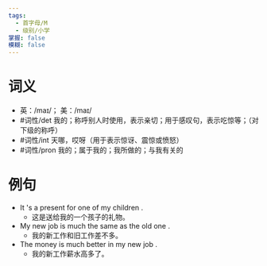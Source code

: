 ```yaml
---
tags:
  - 首字母/M
  - 级别/小学
掌握: false
模糊: false
---
```

# 词义
- 英：/maɪ/； 美：/maɪ/
- #词性/det  我的；称呼别人时使用，表示亲切；用于感叹句，表示吃惊等；（对下级的称呼）
- #词性/int  天哪，哎呀（用于表示惊讶、震惊或愤怒）
- #词性/pron  我的；属于我的；我所做的；与我有关的
# 例句
- It 's a present for one of my children .
	- 这是送给我的一个孩子的礼物。
- My new job is much the same as the old one .
	- 我的新工作和旧工作差不多。
- The money is much better in my new job .
	- 我的新工作薪水高多了。
